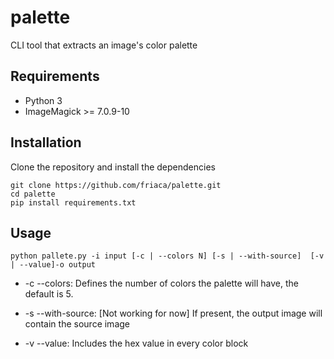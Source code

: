# palette
CLI tool that extracts an image's color palette

## Requirements 

- Python 3
- ImageMagick >= 7.0.9-10

## Installation 

Clone the repository and install the dependencies

```
git clone https://github.com/friaca/palette.git
cd palette
pip install requirements.txt
```

## Usage

```python pallete.py -i input [-c | --colors N] [-s | --with-source]  [-v | --value]-o output```

- -c --colors: Defines the number of colors the palette will have, the default is 5.

- -s --with-source: [Not working for now] If present, the output image will contain the source image

- -v --value: Includes the hex value in every color block